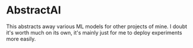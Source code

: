 # AbstractAI

This abstracts away various ML models for other projects of mine. I doubt it's worth much on its own, it's mainly just for me to deploy experiments more easily.